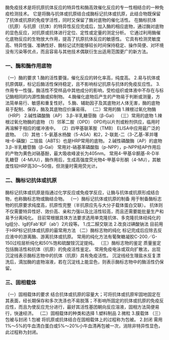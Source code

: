 


酶免疫技术是将抗原抗体反应的特异性和酶高效催化反应的专一性相结合的一种免疫检测技术。 
它是将酶与抗体或抗原结合成酶标记抗体或抗原，此结合物既保留了抗体或抗原的免疫学活性，同时又保留了酶对底物的催化活性。 
在酶标抗体（抗原）与抗原（抗体）的特异性反应完成后，加入酶的相应底物，通过酶对底物的显色反应，对抗原或抗体进行定位、定性或定量的测定分析。
它通过利用酶催化底物反应的生物放大作用，提高了抗原抗体反应的敏感性。
它具有检测灵敏度高、特异性强、准确性好、酶标记试剂能够较长时间保持稳定、操作简便、对环境没有污染等优点，而且容易与其他技术偶联衍生出适用范围更广的新方法。

### 一、酶和酶作用底物
（一）酶的要求
1.酶的活性要强，催化反应的转化率高，纯度高。 
2.易与抗体或抗原偶联，标记后酶活性保持稳定，且不影响标记抗原与抗体的免疫反应性。 
3.作用专一性强，酶活性不受样品中其他成分的影响，受检组织或体液中不存在与标记酶相同的内源性酶或抑制物。 
4.酶催化底物后产生的产物易于判断或测量，方法简单易行、敏感和重复性好。 
5.酶、辅助因子及其底物对人体无害，酶的底物易于配制、保存，酶及其底物应价廉易得。 
（二）常用的酶
1.辣根过氧化物酶（HRP） 
2.碱性磷酸酶（AP） 
3.β-半乳糖苷酶（β-Gal） 
（三）常用的底物
1.辣根过氧化物酶的底物
（1）邻苯二胺（OPD） 
0PD均以片剂或粉剂供应，临用时再溶解于相应的缓冲液中。
（2）四甲基联苯胺（TMB） ELISA中应用最广泛的底物。
（3）其他：5-氨基水杨酸（5-ASA）和2，2-联氮-二（3-乙基-苯并噻唑-6-磺酸）二铵盐（ABTS）也是HRP常用的底物。 
2.碱性磷酸酶（AP）的底物
3.β-半乳糖苷酶（β-Gal）
常用对-硝基苯磷酸脂（p-NPP），p-NPP经AP作用后的产物为黄色对硝基酚，最大吸收峰波长为405nm。
常用4-甲基伞酮基-R-D半乳糖苷（4-MUU），酶作用后，生成高强度荧光物4-甲基伞形酮（4-MU），其敏度性较HRP高30～50倍，但测量时需用荧光计。

### 二、酶标记抗体或抗原
酶标记抗体或抗原是指通过化学反应或免疫学反应，让酶与抗体或抗原形成结合物，也称酶标志物或酶结合物。
（一）酶标记抗体或抗原的制备
用于制备酶标志物的抗原要求纯度高，抗原性完整（半抗原应先与大分子载体蛋白交联）。
抗体则不仅需要特异性好、效价高、亲和力强以及比活性较高，而且还需要能批量生产和易予分离纯化。
目前常根据具体方法要求选用单克隆抗体、多克隆抗体经纯化的Ig组分、Ig的Fab'和F（ab’）2片段等。
1.戊二醛交联法
2.改良过碘酸钠法
目前用于HRP标记抗体或抗原的最常用方法
（二）酶标志物的纯化
标记完成后应除去反应液中的游离酶、游离抗体或抗原。 
常用的纯化方法有葡聚糖凝胶C-200／G-150过柱层析纯化和50%饱和硫酸铵沉淀提纯。
（三）酶标志物的鉴定
质量鉴定包括酶活性和抗体（抗原）的免疫活性鉴定。
常用免疫电泳或双向扩散法，出现沉淀线表示酶标志物中的抗体（抗原）具有免疫活性。 
沉淀线经生理盐水反复漂洗后，滴加酶的底物溶液，若在沉淀线上能显色，则表示酶标志物中的酶活性仍保留。

### 三、固相载体
（一）固相载体的要求
结合抗体或抗原的容量大；可将抗体或抗原牢固地固定在其表面，经长期保存和多次洗涤也不易脱落；不影响所固定的抗体或抗原的免疫反应性，而且为使反应充分进行，最好其活性基团朝向反应溶液，固相方法简便易行，快速经济。 
（二）固相载体的种类和选择
1.塑料制品
2.微粒
3.膜载体
（三）包被与封闭
1.包被
将抗原或抗体结合在固相载体上的过程称为包被。
2.封闭
需用1%～5%的牛血清白蛋白或5%～20%小牛血清再包被一次，消除非特异性显色，此过程称为封闭。
